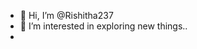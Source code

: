 - 👋 Hi, I’m @Rishitha237
- 👀 I’m interested in exploring new things..
- 

<!---
Rishitha237/Rishitha237 is a ✨ special ✨ repository because its `README.md` (this file) appears on your GitHub profile.
You can click the Preview link to take a look at your changes.
--->
